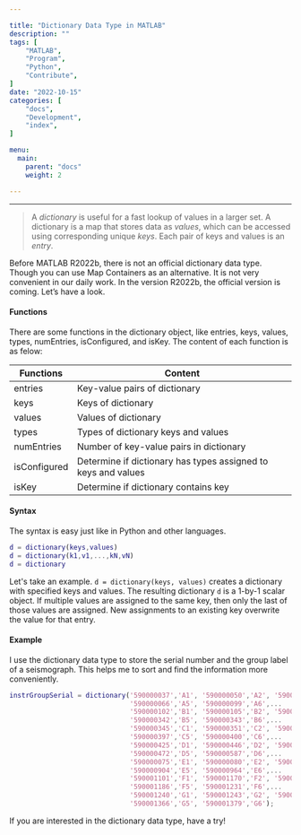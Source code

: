 ```yaml
---

title: "Dictionary Data Type in MATLAB"
description: ""
tags: [
    "MATLAB",
    "Program",
    "Python",
    "Contribute",
]
date: "2022-10-15"
categories: [
    "docs",
    "Development",
    "index",
]

menu:
  main:
    parent: "docs"
    weight: 2

---
```


---

> A *dictionary* is useful for a fast lookup of values in a larger set. A dictionary is a map that stores data as *values*, which can be accessed using corresponding unique *keys*. Each pair of keys and values is an *entry*.

Before MATLAB R2022b, there is not an official dictionary data type. Though you can use Map Containers as an alternative. It is not very convenient in our daily work. In the version R2022b, the official version is coming. Let’s have a look.

#### Functions

There are some functions in the dictionary object, like entries, keys, values, types, numEntries, isConfigured, and isKey. The content of each function is as felow:

| Functions    | Content                                                      |
| ------------ | ------------------------------------------------------------ |
| entries      | Key-value pairs of dictionary                                |
| keys         | Keys of dictionary                                           |
| values       | Values of dictionary                                         |
| types        | Types of dictionary keys and values                          |
| numEntries   | Number of key-value pairs in dictionary                      |
| isConfigured | Determine if dictionary has types assigned to keys and values |
| isKey        | Determine if dictionary contains key                         |

#### Syntax

The syntax is easy just like in Python and other languages.

```matlab
d = dictionary(keys,values)
d = dictionary(k1,v1,...,kN,vN)
d = dictionary
```

Let's take an example. `d = dictionary(keys, values)` creates a dictionary with specified keys and values. The resulting dictionary `d` is a 1-by-1 scalar object. If multiple values are assigned to the same key, then only the last of those values are assigned. New assignments to an existing key overwrite the value for that entry.

#### Example

I use the dictionary data type to store the serial number and the group label of a seismograph. This helps me to sort and find the information more conveniently.

```matlab
instrGroupSerial = dictionary('590000037','A1', '590000050','A2', '590000059','A3', '590000064','A4',...
                              '590000066','A5', '590000099','A6',...                     
                              '590000102','B1', '590000105','B2', '590000106','B3', '590000111','B4',...
                              '590000342','B5', '590000343','B6',...                     
                              '590000345','C1', '590000351','C2', '590000358','C3', '590000372','C4',...
                              '590000397','C5', '590000400','C6',...                     
                              '590000425','D1', '590000446','D2', '590000450','D3', '590000458','D4',...
                              '590000472','D5', '590000587','D6',...                     
                              '590000075','E1', '590000080','E2', '590000360','E3', '590000894','E4',...
                              '590000904','E5', '590000964','E6',...                     
                              '590001101','F1', '590001170','F2', '590001172','F3', '590001184','F4',...
                              '590001186','F5', '590001231','F6',...                     
                              '590001240','G1', '590001243','G2', '590001300','G3', '590001347','G4',...
                              '590001366','G5', '590001379','G6');
```

If you are interested in the dictionary data type, have a try!
